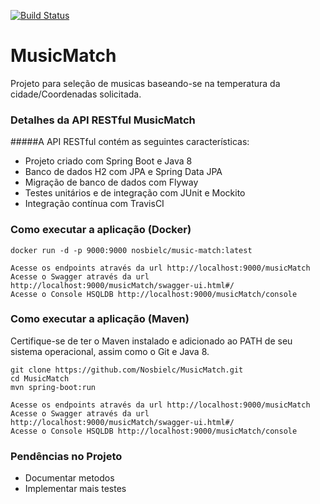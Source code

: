 [![Build Status](https://travis-ci.org/Nosbielc/MusicMatch.svg?branch=master)](https://travis-ci.org/Nosbielc/MusicMatch)

# MusicMatch
Projeto para seleção de musicas baseando-se na temperatura da cidade/Coordenadas solicitada.

### Detalhes da API RESTful MusicMatch

#####A API RESTful contém as seguintes características:  
* Projeto criado com Spring Boot e Java 8
* Banco de dados H2 com JPA e Spring Data JPA
* Migração de banco de dados com Flyway
* Testes unitários e de integração com JUnit e Mockito
* Integração contínua com TravisCI

### Como executar a aplicação (Docker)
```
docker run -d -p 9000:9000 nosbielc/music-match:latest

Acesse os endpoints através da url http://localhost:9000/musicMatch
Acesse o Swagger através da url http://localhost:9000/musicMatch/swagger-ui.html#/
Acesse o Console HSQLDB http://localhost:9000/musicMatch/console
```

### Como executar a aplicação (Maven)
Certifique-se de ter o Maven instalado e adicionado ao PATH de seu sistema operacional, assim como o Git e Java 8.
```
git clone https://github.com/Nosbielc/MusicMatch.git
cd MusicMatch
mvn spring-boot:run

Acesse os endpoints através da url http://localhost:9000/musicMatch
Acesse o Swagger através da url http://localhost:9000/musicMatch/swagger-ui.html#/
Acesse o Console HSQLDB http://localhost:9000/musicMatch/console
```

### Pendências no Projeto
* Documentar metodos
* Implementar mais testes
